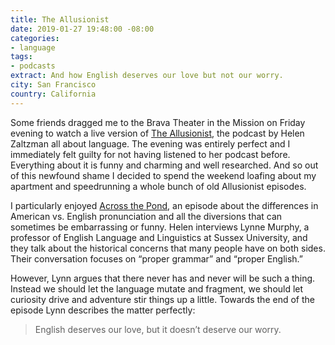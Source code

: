 ```yaml
---
title: The Allusionist
date: 2019-01-27 19:48:00 -08:00
categories:
- language
tags:
- podcasts
extract: And how English deserves our love but not our worry.
city: San Francisco
country: California
---
```


Some friends dragged me to the Brava Theater in the Mission on Friday evening to watch a live version of [The Allusionist](https://www.theallusionist.org/), the podcast by Helen Zaltzman all about language. The evening was entirely perfect and I immediately felt guilty for not having listened to her podcast before. Everything about it is funny and charming and well researched. And so out of this newfound shame I decided to spend the weekend loafing about my apartment and speedrunning a whole bunch of old Allusionist episodes.

I particularly enjoyed [Across the Pond](https://www.theallusionist.org/allusionist/across-the-pond), an episode about the differences in American vs. English pronunciation and all the diversions that can sometimes be embarrassing or funny. Helen interviews Lynne Murphy, a professor of English Language and Linguistics at Sussex University, and they talk about the historical concerns that many people have on both sides. Their conversation focuses on “proper grammar” and “proper English.”

However, Lynn argues that there never has and never will be such a thing. Instead we should let the language mutate and fragment, we should let curiosity drive and adventure stir things up a little. Towards the end of the episode Lynn describes the matter perfectly:

> English deserves our love, but it doesn’t deserve our worry.
